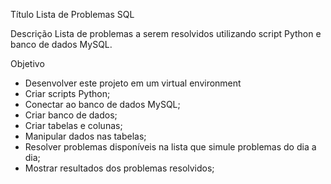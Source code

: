 Título 
Lista de Problemas SQL

Descrição
Lista de problemas a serem resolvidos utilizando script Python e banco de dados MySQL.

Objetivo
- Desenvolver este projeto em um virtual environment
- Criar scripts Python;
- Conectar ao banco de dados MySQL;
- Criar banco de dados;
- Criar tabelas e colunas;
- Manipular dados nas tabelas;
- Resolver problemas disponíveis na lista que simule problemas do dia a dia;
- Mostrar resultados dos problemas resolvidos;